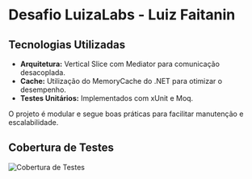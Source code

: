 # Desafio LuizaLabs - Luiz Faitanin

## Tecnologias Utilizadas

- **Arquitetura:** Vertical Slice com Mediator para comunicação desacoplada.
- **Cache:** Utilização do MemoryCache do .NET para otimizar o desempenho.
- **Testes Unitários:** Implementados com xUnit e Moq.

O projeto é modular e segue boas práticas para facilitar manutenção e escalabilidade.


## Cobertura de Testes
![Cobertura de Testes](assets/coverage.png)
